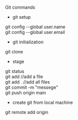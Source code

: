Git commands

- git setup

git config --global user.name <github-username>
<br>
git config --global user.email <github-email>

- git initialization

git clone <github-project-link>


- stage

git status
<br>
git add <file>      //add a file
<br> 
git add .           //add all files
<br>
git commit -m "messege"
<br>
git push origin main
<br>

- create git from local machine

git remote add origin <link>
